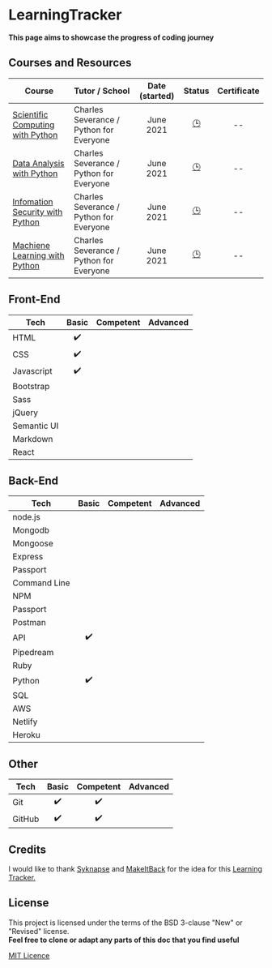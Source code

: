 # LearningTracker
**This page aims to showcase the progress of coding journey** 

## Courses and Resources
| Course | Tutor / School | Date (started) | Status |  Certificate |
|--------|----------------|:----------------:|:--------:|:--------------:|
|[Scientific Computing with Python](https://www.freecodecamp.org/learn/scientific-computing-with-python/)| Charles Severance / Python for Everyone|June 2021|[:clock3:](# "In progress") | -- |
[Data Analysis with Python](https://www.freecodecamp.org/learn/data-analysis-with-python/)|Charles Severance / Python for Everyone|June 2021|[:clock3:](# "In progress") | -- |
[Infomation Security with Python](https://www.freecodecamp.org/learn/information-security/)| Charles Severance / Python for Everyone|June 2021|[:clock3:](# "In progress") | -- |
[Machiene Learning with Python](https://www.freecodecamp.org/learn/machine-learning-with-python/)| Charles Severance / Python for Everyone|June 2021|[:clock3:](# "In progress") | -- |


## Front-End
| Tech            |       Basic          |      Competent       |       Advanced       | 
|-----------------|:--------------------:|:--------------------:|:--------------------:|
|HTML             |:heavy_check_mark:|   |                    
|CSS              |:heavy_check_mark:|   |     
|Javascript       |:heavy_check_mark:|   |     
|Bootstrap        |                      |          
|Sass             |                      |   
|jQuery           |                      |   
|Semantic UI      |                      |   
|Markdown         |                      |   
|React            |                      |                     


## Back-End
| Tech            |       Basic          |      Competent       |       Advanced       | 
|-----------------|:--------------------:|:--------------------:|:--------------------:|
|node.js          |  |   |          | 
|Mongodb          |  |  |          |
|Mongoose         |  |  |          |
|Express          |  |  |          |
|Passport         |  |  |          |
|Command Line     |  |  |          |
|NPM              |  |  |          |
|Passport         |  |  |          |
|Postman          |  |  |          |
|API              | :heavy_check_mark: |  |          |
|Pipedream        |  |  |          |
|Ruby             |    |    |    |
|Python           | :heavy_check_mark:  |    |    |
|SQL              |    |    |    |
|AWS              |  |  |                      |
|Netlify          |  |  |                      |          
|Heroku           |  |  |                      |  


## Other  
| Tech            |       Basic          |      Competent       |       Advanced       | 
|-----------------|:--------------------:|:--------------------:|:--------------------:|
|Git              | :heavy_check_mark: | :heavy_check_mark: |                      |   
|GitHub           | :heavy_check_mark: | :heavy_check_mark: |                      |   

## Credits
I would like to thank [Syknapse](https://github.com/Syknapse) and [MakeItBack](https://github.com/MakeItBack) for the idea for this [Learning Tracker.](https://github.com/Syknapse/My-Learning-Tracker-first-ten-months)

## License
This project is licensed under the terms of the BSD 3-clause "New" or "Revised" license.<br>
**Feel free to clone or adapt any parts of this doc that you find useful**

[MIT Licence](https://github.com/Syknapse/My-Learning-Tracker/blob/master/LICENSE)

